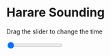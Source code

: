 <h1>Harare Sounding</h1>
<p>Drag the slider to change the time</p>

<div class="slidecontainer">
<input oninput='setImage(this)' class="slider" type="range" min="0" max="5" value="0" step="1" />
<img id='img'/>
</div>

<script>
var img = document.getElementById('img');
var img_array = ['/assets/images/skwt/skd_harare_wrfout_d01_2020-04-26_12:00:00.png',
'/assets/images/skwt/skd_harare_wrfout_d01_2020-04-26_18:00:00.png',
'/assets/images/skwt/skd_harare_wrfout_d01_2020-04-27_00:00:00.png',
'/assets/images/skwt/skd_harare_wrfout_d01_2020-04-27_06:00:00.png',
'/assets/images/skwt/skd_harare_wrfout_d01_2020-04-27_12:00:00.png',];
function setImage(obj)
{
        var value = obj.value;
        img.src = img_array[value];

}
</script>
